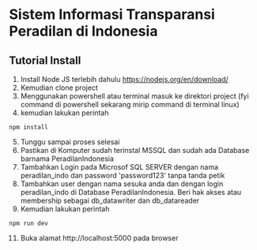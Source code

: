 # Sistem Informasi Transparansi Peradilan di Indonesia

## Tutorial Install
1. Install Node JS terlebih dahulu https://nodejs.org/en/download/
2. Kemudian clone project
3. Menggunakan powershell atau terminal masuk ke direktori project (fyi command di powershell sekarang mirip command di terminal linux)
4. kemudian lakukan perintah
```
npm install
```
5. Tunggu sampai proses selesai
7. Pastikan di Komputer sudah terinstal MSSQL dan sudah ada Database barnama PeradilanIndonesia
8. Tambahkan Login pada Microsof SQL SERVER dengan nama peradilan_indo dan password 'password123' tanpa tanda petik
9. Tambahkan user dengan nama sesuka anda dan dengan login peradilan_indo di Database PeradilanIndonesia. Beri hak akses atau membership sebagai db_datawriter dan db_datareader
10. Kemudian lakukan perintah
```
npm run dev
```
11. Buka alamat http://localhost:5000 pada browser 